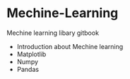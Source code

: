 # Mechine-Learning
Mechine learning libary gitbook

- Introduction about Mechine learning
- Matplotlib
- Numpy
- Pandas
